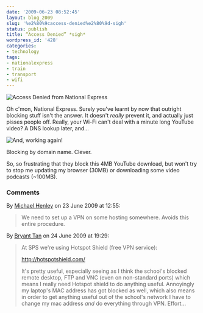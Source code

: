 ```yaml
---
date: '2009-06-23 08:52:45'
layout: blog_2009
slug: '%e2%80%9caccess-denied%e2%80%9d-sigh'
status: publish
title: “Access Denied” *sigh*
wordpress_id: '428'
categories:
- technology
tags:
- nationalexpress
- train
- transport
- wifi
---
```


![Access Denied from National Express](http://alexmuller.s3.amazonaws.com/static/blog/2009-06-23-nxec-accessdenied.png)

Oh c'mon, National Express. Surely you've learnt by now that outright blocking
stuff isn't the answer. It doesn't _really_ prevent it, and actually just
pisses people off. Really, your Wi-Fi can't deal with a minute long YouTube
video? A DNS lookup later, and…

![And, working again!](http://alexmuller.s3.amazonaws.com/static/blog/2009-06-23-nxec-youtube.png)

Blocking by domain name. Clever.

So, so frustrating that they block this 4MB YouTube download, but won't try to
stop me updating my browser (30MB) or downloading some video podcasts
(~100MB).

### Comments ###

By [Michael Henley](http://www.michaelhenley.co.uk) on 23 June 2009 at 12:55:

> We need to set up a VPN on some hosting somewhere. Avoids this entire procedure.

By [Bryant Tan](http://gedanken451.wordpress.com/) on 24 June 2009 at 19:29:

> At SPS we're using Hotspot Shield (free VPN service):
> 
> http://hotspotshield.com/
> 
> It's pretty useful, especially seeing as I think the school's blocked remote
> desktop, FTP and VNC (even on non-standard ports) which means I really need
> Hotspot shield to do anything useful. Annoyingly my laptop's MAC address has got
> blocked as well, which also means in order to get anything useful out of the
> school's network I have to change my mac address *and* do everything through
> VPN. Effort...
